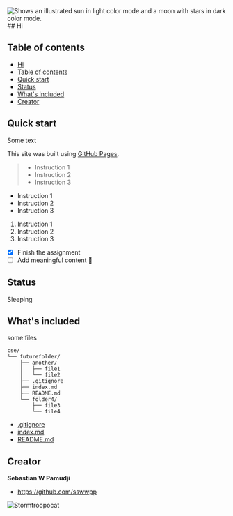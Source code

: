 <picture>
  <source media="(prefers-color-scheme: dark)" srcset="https://user-images.githubusercontent.com/25423296/163456776-7f95b81a-f1ed-45f7-b7ab-8fa810d529fa.png">
  <source media="(prefers-color-scheme: light)" srcset="https://user-images.githubusercontent.com/25423296/163456779-a8556205-d0a5-45e2-ac17-42d089e3c3f8.png">
  <img alt="Shows an illustrated sun in light color mode and a moon with stars in dark color mode." src="https://user-images.githubusercontent.com/25423296/163456779-a8556205-d0a5-45e2-ac17-42d089e3c3f8.png">
</picture>
## Hi

## Table of contents
- [Hi](#hi)
- [Table of contents](#table-of-contents)
- [Quick start](#quick-start)
- [Status](#status)
- [What's included](#whats-included)
- [Creator](#creator)


## Quick start

Some text

This site was built using [GitHub Pages](https://pages.github.com/).

> - Instruction 1
> - Instruction 2
> - Instruction 3

- Instruction 1
- Instruction 2
- Instruction 3

1. Instruction 1
2. Instruction 2
3. Instruction 3

- [x] Finish the assignment
- [ ] Add meaningful content :tada:
## Status

Sleeping

## What's included

some files

```
cse/
└── futurefolder/
    ├── another/
    │   ├── file1
    │   └── file2
    ├── .gitignore
    ├── index.md
    ├── README.md
    └── folder4/
        ├── file3
        └── file4
```
- [.gitignore](/.gitignore)
- [index.md](/index.md)
- [README.md](/README.md)

## Creator

**Sebastian W Pamudji**

- <https://github.com/sswwpp>

![Stormtroopocat](https://octodex.github.com/images/stormtroopocat.jpg "The Stormtroopocat")
